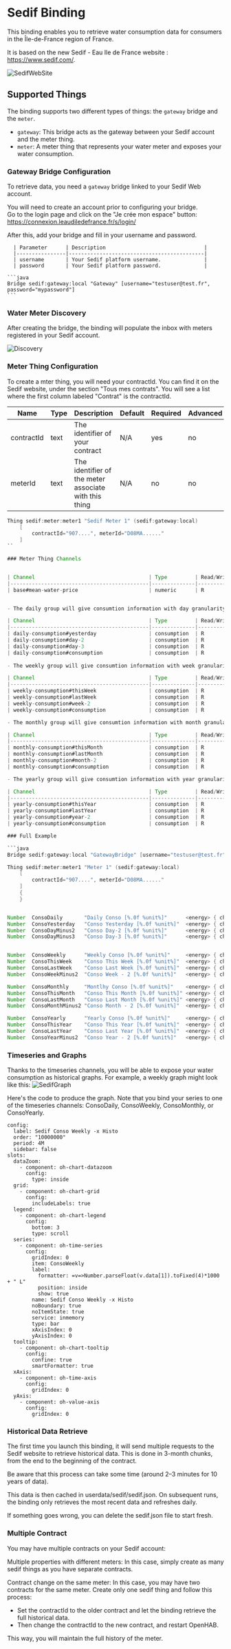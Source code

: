 # Sedif Binding

This binding enables you to retrieve water consumption data for consumers in the Île-de-France region of France.

It is based on the new Sedif - Eau Ile de France website : https://www.sedif.com/.

![SedifWebSite](doc/sedifWebSite.png)

## Supported Things

The binding supports two different types of things: the `gateway` bridge and the `meter`.

- `gateway`: This bridge acts as the gateway between your Sedif account and the meter thing.
- `meter`: A meter thing that represents your water meter and exposes your water consumption.

### Gateway Bridge Configuration

To retrieve data, you need a `gateway` bridge linked to your Sedif Web account.

You will need to create an account prior to configuring your bridge.  
Go to the login page and click on the "Je crée mon espace" button:  
https://connexion.leaudiledefrance.fr/s/login/


After this, add your bridge and fill in your username and password.

      | Parameter      | Description                                |
      |----------------|--------------------------------------------|
      | username       | Your Sedif platform username.              |
      | password       | Your Sedif platform password.              |

    ```java
    Bridge sedif:gateway:local "Gateway" [username="testuser@test.fr", password="mypassword"]
    ```

### Water Meter Discovery

After creating the bridge, the binding will populate the inbox with meters registered in your Sedif account.

![Discovery](doc/WaterMeterDiscovery.png)


### Meter Thing Configuration

To create a mter thing, you will need your contractId.
You can find it on the Sedif website, under the section "Tous mes contrats".
You will see a list where the first column labeled "Contrat" is the contractId.


| Name            | Type    | Description                                           | Default | Required | Advanced |
|-----------------|---------|-------------------------------------------------------|---------|----------|----------|
| contractId      | text    | The identifier of your contract                       | N/A     | yes      | no       |
| meterId         | text    | The identifier of the meter associate with this thing | N/A     | no       | no       |

```java
Thing sedif:meter:meter1 "Sedif Meter 1" (sedif:gateway:local)
	[  
		contractId="907....", meterId="D08MA......"
	]  
``

### Meter Thing Channels


| Channel                                     | Type         | Read/Write | Description                              |
|---------------------------------------------|--------------|------------|------------------------------------------|
| base#mean-water-price                       | numeric      | R          | The water mean price                     |


- The daily group will give consumtion information with day granularity

| Channel                                     | Type         | Read/Write | Description                              |
|---------------------------------------------|--------------|------------|------------------------------------------|
| daily-consumption#yesterday                 | consumption  | R          | The yeasterday water consumption         |
| daily-consumption#day-2                     | consumption  | R          | The day-2 water consumption              |
| daily-consumption#day-3                     | consumption  | R          | The day-3 water consumption              |
| daily-consumption#consumption               | consumption  | R          | Timeseries for water consumption         |
 
- The weekly group will give consumtion information with week granularity

| Channel                                     | Type         | Read/Write | Description                              |
|---------------------------------------------|--------------|------------|------------------------------------------|
| weekly-consumption#thisWeek                 | consumption  | R          | The current week water consumption       |
| weekly-consumption#lastWeek                 | consumption  | R          | The last week water consumption          |
| weekly-consumption#week-2                   | consumption  | R          | The week-2 water consumption             |
| weekly-consumption#consumption              | consumption  | R          | Timeseries for weekly water consumption  |

- The monthly group will give consumtion information with month granularity

| Channel                                     | Type         | Read/Write | Description                              |
|---------------------------------------------|--------------|------------|------------------------------------------|
| monthly-consumption#thisMonth               | consumption  | R          | The current month water consumption      |
| monthly-consumption#lastMonth               | consumption  | R          | The last month water consumption         |
| monthly-consumption#month-2                 | consumption  | R          | The month-2 water consumption            |
| monthly-consumption#consumption             | consumption  | R          | Timeseries for monthly water consumption |

- The yearly group will give consumtion information with year granularity

| Channel                                     | Type         | Read/Write | Description                              |
|---------------------------------------------|--------------|------------|------------------------------------------|
| yearly-consumption#thisYear                 | consumption  | R          | The current year water consumption       |
| yearly-consumption#lastYear                 | consumption  | R          | The last year water consumption          |
| yearly-consumption#year-2                   | consumption  | R          | The year-2 water consumption             |
| yearly-consumption#consumption              | consumption  | R          | Timeseries for yearly water consumption  |

### Full Example

```java
Bridge sedif:gateway:local "GatewayBridge" [username="testuser@test.fr", password="mypassword"]

Thing sedif:meter:meter1 "Meter 1" (sedif:gateway:local)
	[  
		contractId="907....", meterId="D08MA......"
	]  
    {
    }


Number	ConsoDaily       "Daily Conso [%.0f %unit%]"      <energy> { channel="sedif:meter:meter1:daily-consumption#consumption"   }
Number	ConsoYesterday   "Conso Yesterday [%.0f %unit%]"  <energy> { channel="sedif:meter:meter1:daily-consumption#yesterday"     }
Number	ConsoDayMinus2   "Conso Day-2 [%.0f %unit%]"      <energy> { channel="sedif:meter:meter1:daily-consumption#day-2"         }
Number	ConsoDayMinus3   "Conso Day-3 [%.0f %unit%]"      <energy> { channel="sedif:meter:meter1:daily-consumption#day-3"         }


Number	ConsoWeekly      "Weekly Conso [%.0f %unit%]"     <energy> { channel="sedif:meter:meter1:weekly-consumption#consumption"  }
Number	ConsoThisWeek    "Conso This Week [%.0f %unit%]"  <energy> { channel="sedif:meter:meter1:weekly-consumption#thisWeek"     }
Number	ConsoLastWeek    "Conso Last Week [%.0f %unit%]"  <energy> { channel="sedif:meter:meter1:weekly-consumption#lastWeek"     }
Number	ConsoWeekMinus2  "Conso Week - 2 [%.0f %unit%]"   <energy> { channel="sedif:meter:meter1:weekly-consumption#week-2"       }

Number	ConsoMonthly     "Montlhy Conso [%.0f %unit%]"    <energy> { channel="sedif:meter:meter1:monthly-consumption#consumption" }
Number	ConsoThisMonth   "Conso This Month [%.0f %unit%]" <energy> { channel="sedif:meter:meter1:monthly-consumption#thisMonth"   }
Number	ConsoLastMonth   "Conso Last Month [%.0f %unit%]" <energy> { channel="sedif:meter:meter1:monthly-consumption#lastMonth"   }
Number	ConsoMonthMinus2 "Conso Month - 2 [%.0f %unit%]"  <energy> { channel="sedif:meter:meter1:monthly-consumption#month-2"     }

Number	ConsoYearly      "Yearly Conso [%.0f %unit%]"     <energy> { channel="sedif:meter:meter1:yearly-consumption#consumption" }
Number	ConsoThisYear    "Conso This Year [%.0f %unit%]"  <energy> { channel="sedif:meter:meter1:yearly-consumption#thisYear"   }
Number	ConsoLastYear    "Conso Last Year [%.0f %unit%]"  <energy> { channel="sedif:meter:meter1:yearly-consumption#lastYear"   }
Number	ConsoYearMinus2  "Conso Year - 2 [%.0f %unit%]"   <energy> { channel="sedif:meter:meter1:yearly-consumption#year-2"     }
```

### Timeseries and Graphs

Thanks to the timeseries channels, you will be able to expose your water consumption as historical graphs.
For example, a weekly graph might look like this:
![SedifGraph](doc/SedifGraph.png)

Here's the code to produce the graph.
Note that you bind your series to one of the timeseries channels: ConsoDaily, ConsoWeekly, ConsoMonthly, or ConsoYearly.

```
config:
  label: Sedif Conso Weekly -x Histo
  order: "10000000"
  period: 4M
  sidebar: false
slots:
  dataZoom:
    - component: oh-chart-datazoom
      config:
        type: inside
  grid:
    - component: oh-chart-grid
      config:
        includeLabels: true
  legend:
    - component: oh-chart-legend
      config:
        bottom: 3
        type: scroll
  series:
    - component: oh-time-series
      config:
        gridIndex: 0
        item: ConsoWeekly
        label:
          formatter: =v=>Number.parseFloat(v.data[1]).toFixed(4)*1000 + " L"
          position: inside
          show: true
        name: Sedif Conso Weekly -x Histo
        noBoundary: true
        noItemState: true
        service: inmemory
        type: bar
        xAxisIndex: 0
        yAxisIndex: 0
  tooltip:
    - component: oh-chart-tooltip
      config:
        confine: true
        smartFormatter: true
  xAxis:
    - component: oh-time-axis
      config:
        gridIndex: 0
  yAxis:
    - component: oh-value-axis
      config:
        gridIndex: 0
```

### Historical Data Retrieve

The first time you launch this binding, it will send multiple requests to the Sedif website to retrieve historical data.
This is done in 3-month chunks, from the end to the beginning of the contract.

Be aware that this process can take some time (around 2–3 minutes for 10 years of data).

This data is then cached in userdata/sedif/sedif.json.
On subsequent runs, the binding only retrieves the most recent data and refreshes daily.

If something goes wrong, you can delete the sedif.json file to start fresh.


### Multiple Contract

You may have multiple contracts on your Sedif account:

Multiple properties with different meters:
In this case, simply create as many sedif things as you have separate contracts.

Contract change on the same meter:
In this case, you may have two contracts for the same meter.
Create only one sedif thing and follow this process:

- Set the contractId to the older contract and let the binding retrieve the full historical data.
- Then change the contractId to the new contract, and restart OpenHAB.

This way, you will maintain the full history of the meter.
